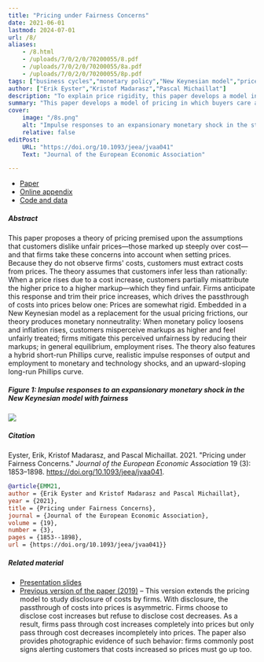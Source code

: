 ```yaml
---
title: "Pricing under Fairness Concerns" 
date: 2021-06-01
lastmod: 2024-07-01
url: /8/
aliases:
    - /8.html
    - /uploads/7/0/2/0/70200055/8.pdf
    - /uploads/7/0/2/0/70200055/8a.pdf
    - /uploads/7/0/2/0/70200055/8p.pdf
tags: ["business cycles","monetary policy","New Keynesian model","price rigidity","social psychology","Phillips curve","inflation","fairness","markups","cost passthrough","misinference"]
author: ["Erik Eyster","Kristof Madarasz","Pascal Michaillat"]
description: "To explain price rigidity, this paper develops a model in which buyers care about the fairness of markups but cannot observe them. Published in JEEA, 2021." 
summary: "This paper develops a model of pricing in which buyers care about the fairness of markups but misinfer them from prices. The model yields price rigidity, generates realistic Phillips curves, and explains why people dislike inflation so much." 
cover:
    image: "/8s.png"
    alt: "Impulse responses to an expansionary monetary shock in the standard New Keynesian model and New Keynesian model with fairness concerns"
    relative: false
editPost:
    URL: "https://doi.org/10.1093/jeea/jvaa041"
    Text: "Journal of the European Economic Association"

---
```


<div class="thinline"></div>

+ [Paper](/8.pdf)
+ [Online appendix](/8a.pdf)
+ [Code and data](https://github.com/pmichaillat/fairness)

<div class="thinline"></div>

##### Abstract

This paper proposes a theory of pricing premised upon the assumptions that customers dislike unfair prices—those marked up steeply over cost—and that firms take these concerns into account when setting prices. Because they do not observe firms' costs, customers must extract costs from prices. The theory assumes that customers infer less than rationally: When a price rises due to a cost increase, customers partially misattribute the higher price to a higher markup—which they find unfair. Firms anticipate this response and trim their price increases, which drives the passthrough of costs into prices below one: Prices are somewhat rigid. Embedded in a New Keynesian model as a replacement for the usual pricing frictions, our theory produces monetary nonneutrality: When monetary policy loosens and inflation rises, customers misperceive markups as higher and feel unfairly treated; firms mitigate this perceived unfairness by reducing their markups; in general equilibrium, employment rises. The theory also features a hybrid short-run Phillips curve, realistic impulse responses of output and employment to monetary and technology shocks, and an upward-sloping long-run Phillips curve.

<div class="thinline"></div>

##### Figure 1:  Impulse responses to an expansionary monetary shock in the New Keynesian model with fairness

![](/8.png)

<div class="thinline"></div>

##### Citation

Eyster, Erik, Kristof Madarasz, and Pascal Michaillat. 2021. "Pricing under Fairness Concerns." *Journal of the European Economic Association* 19 (3): 1853–1898. https://doi.org/10.1093/jeea/jvaa041.

```BibTeX
@article{EMM21,
author = {Erik Eyster and Kristof Madarasz and Pascal Michaillat},
year = {2021},
title = {Pricing under Fairness Concerns},
journal = {Journal of the European Economic Association},
volume = {19},
number = {3},
pages = {1853--1898},
url = {https://doi.org/10.1093/jeea/jvaa041}}
```

<div class="thinline"></div>

##### Related material

+ [Presentation slides](/8p.pdf)
+ [Previous version of the paper (2019)](https://arxiv.org/pdf/1904.05656v2.pdf) – This version extends the pricing model to study disclosure of costs by firms. With disclosure, the passthrough of costs into prices is asymmetric. Firms choose to disclose cost increases but refuse to disclose cost decreases. As a result, firms pass through cost increases completely into prices but only pass through cost decreases incompletely into prices. The paper also provides photographic evidence of such behavior: firms commonly post signs alerting customers that costs increased so prices must go up too.